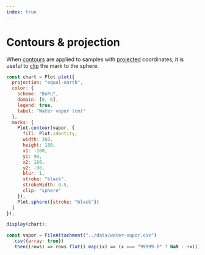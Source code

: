 ```yaml
---
index: true
---
```


# Contours & projection

When [contours](https://observablehq.com/plot/marks/contour) are applied to samples with [projected](https://observablehq.com/plot/features/projections) coordinates, it is useful to [clip](https://observablehq.com/plot/features/marks#mark-options) the mark to the sphere.

```js echo
const chart = Plot.plot({
  projection: "equal-earth",
  color: {
    scheme: "BuPu",
    domain: [0, 6],
    legend: true,
    label: "Water vapor (cm)"
  },
  marks: [
    Plot.contour(vapor, {
      fill: Plot.identity,
      width: 360,
      height: 180,
      x1: -180,
      y1: 90,
      x2: 180,
      y2: -90,
      blur: 1,
      stroke: "black",
      strokeWidth: 0.5,
      clip: "sphere"
    }),
    Plot.sphere({stroke: "black"})
  ]
});

display(chart);
```

```js echo
const vapor = FileAttachment("../data/water-vapor.csv")
  .csv({array: true})
  .then((rows) => rows.flat().map((x) => (x === "99999.0" ? NaN : +x)));
```
